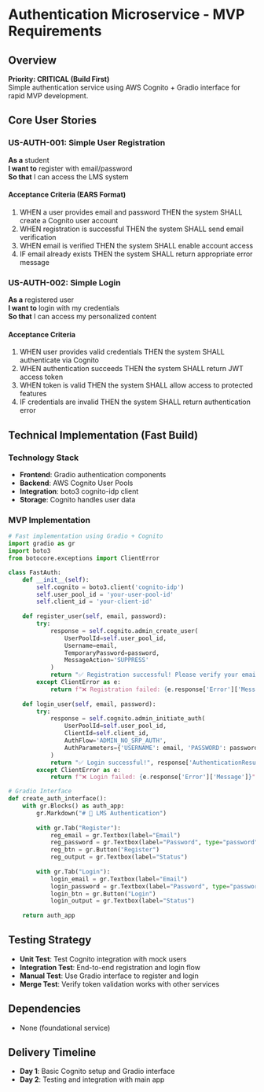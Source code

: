 # Authentication Microservice - MVP Requirements

## Overview
**Priority: CRITICAL (Build First)**  
Simple authentication service using AWS Cognito + Gradio interface for rapid MVP development.

## Core User Stories

### US-AUTH-001: Simple User Registration
**As a** student  
**I want to** register with email/password  
**So that** I can access the LMS system

#### Acceptance Criteria (EARS Format)
1. WHEN a user provides email and password THEN the system SHALL create a Cognito user account
2. WHEN registration is successful THEN the system SHALL send email verification
3. WHEN email is verified THEN the system SHALL enable account access
4. IF email already exists THEN the system SHALL return appropriate error message

### US-AUTH-002: Simple Login
**As a** registered user  
**I want to** login with my credentials  
**So that** I can access my personalized content

#### Acceptance Criteria
1. WHEN user provides valid credentials THEN the system SHALL authenticate via Cognito
2. WHEN authentication succeeds THEN the system SHALL return JWT access token
3. WHEN token is valid THEN the system SHALL allow access to protected features
4. IF credentials are invalid THEN the system SHALL return authentication error

## Technical Implementation (Fast Build)

### Technology Stack
- **Frontend**: Gradio authentication components
- **Backend**: AWS Cognito User Pools
- **Integration**: boto3 cognito-idp client
- **Storage**: Cognito handles user data

### MVP Implementation
```python
# Fast implementation using Gradio + Cognito
import gradio as gr
import boto3
from botocore.exceptions import ClientError

class FastAuth:
    def __init__(self):
        self.cognito = boto3.client('cognito-idp')
        self.user_pool_id = 'your-user-pool-id'
        self.client_id = 'your-client-id'
    
    def register_user(self, email, password):
        try:
            response = self.cognito.admin_create_user(
                UserPoolId=self.user_pool_id,
                Username=email,
                TemporaryPassword=password,
                MessageAction='SUPPRESS'
            )
            return "✅ Registration successful! Please verify your email."
        except ClientError as e:
            return f"❌ Registration failed: {e.response['Error']['Message']}"
    
    def login_user(self, email, password):
        try:
            response = self.cognito.admin_initiate_auth(
                UserPoolId=self.user_pool_id,
                ClientId=self.client_id,
                AuthFlow='ADMIN_NO_SRP_AUTH',
                AuthParameters={'USERNAME': email, 'PASSWORD': password}
            )
            return "✅ Login successful!", response['AuthenticationResult']['AccessToken']
        except ClientError as e:
            return f"❌ Login failed: {e.response['Error']['Message']}", None

# Gradio Interface
def create_auth_interface():
    with gr.Blocks() as auth_app:
        gr.Markdown("# 🔐 LMS Authentication")
        
        with gr.Tab("Register"):
            reg_email = gr.Textbox(label="Email")
            reg_password = gr.Textbox(label="Password", type="password")
            reg_btn = gr.Button("Register")
            reg_output = gr.Textbox(label="Status")
            
        with gr.Tab("Login"):
            login_email = gr.Textbox(label="Email")
            login_password = gr.Textbox(label="Password", type="password")
            login_btn = gr.Button("Login")
            login_output = gr.Textbox(label="Status")
    
    return auth_app
```

## Testing Strategy
- **Unit Test**: Test Cognito integration with mock users
- **Integration Test**: End-to-end registration and login flow
- **Manual Test**: Use Gradio interface to register and login
- **Merge Test**: Verify token validation works with other services

## Dependencies
- None (foundational service)

## Delivery Timeline
- **Day 1**: Basic Cognito setup and Gradio interface
- **Day 2**: Testing and integration with main app
